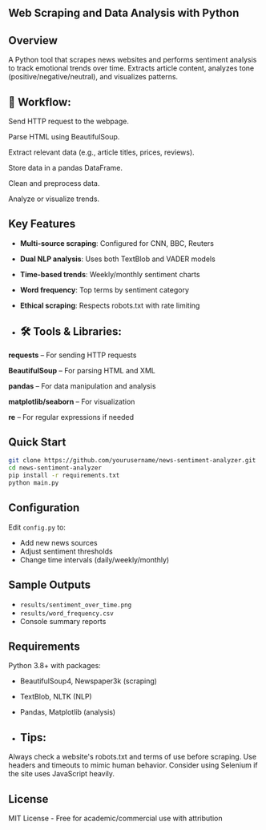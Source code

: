 ## Web Scraping and Data Analysis with Python

## Overview
A Python tool that scrapes news websites and performs sentiment analysis to track emotional trends over time. Extracts article content, analyzes tone (positive/negative/neutral), and visualizes patterns.

## 🔄 Workflow:
Send HTTP request to the webpage.

Parse HTML using BeautifulSoup.

Extract relevant data (e.g., article titles, prices, reviews).

Store data in a pandas DataFrame.

Clean and preprocess data.

Analyze or visualize trends.

## Key Features
- **Multi-source scraping**: Configured for CNN, BBC, Reuters
- **Dual NLP analysis**: Uses both TextBlob and VADER models
- **Time-based trends**: Weekly/monthly sentiment charts
- **Word frequency**: Top terms by sentiment category
- **Ethical scraping**: Respects robots.txt with rate limiting

- ## 🛠️ Tools & Libraries:
**requests** – For sending HTTP requests

**BeautifulSoup** – For parsing HTML and XML

**pandas** – For data manipulation and analysis

**matplotlib/seaborn** – For visualization

**re** – For regular expressions if needed

## Quick Start
```bash
git clone https://github.com/yourusername/news-sentiment-analyzer.git
cd news-sentiment-analyzer
pip install -r requirements.txt
python main.py
```

## Configuration
Edit `config.py` to:
- Add new news sources
- Adjust sentiment thresholds
- Change time intervals (daily/weekly/monthly)

## Sample Outputs
- `results/sentiment_over_time.png`
- `results/word_frequency.csv`
- Console summary reports

## Requirements
Python 3.8+ with packages:
- BeautifulSoup4, Newspaper3k (scraping)
- TextBlob, NLTK (NLP)
- Pandas, Matplotlib (analysis)

- ## Tips:
Always check a website's robots.txt and terms of use before scraping.
Use headers and timeouts to mimic human behavior.
Consider using Selenium if the site uses JavaScript heavily.

## License
MIT License - Free for academic/commercial use with attribution
